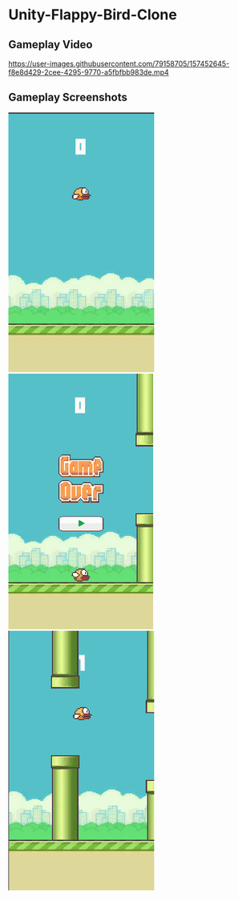 # Unity-Flappy-Bird-Clone
## Gameplay Video


https://user-images.githubusercontent.com/79158705/157452645-f8e8d429-2cee-4295-9770-a5fbfbb983de.mp4


## Gameplay Screenshots
<p float="center">
  <img src="https://github.com/mustafaalpyanikoglu/Unity-Flappy-Bird-Clone/blob/master/screenshots/screenshot-1.png">
  <img src="https://github.com/mustafaalpyanikoglu/Unity-Flappy-Bird-Clone/blob/master/screenshots/screenshot-2.png">
  <img src="https://github.com/mustafaalpyanikoglu/Unity-Flappy-Bird-Clone/blob/master/screenshots/screenshot-3.png">
</p>
